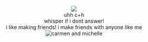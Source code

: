 <p align="center"
<br><img src="https://komarev.com/ghpvc/?username=jillstingray&color=000000">
<br>uhh c+h
<br>whisper if i dont answer!
<br>i like making friends! i make friends with anyone like me
<br> <img src="https://pbs.twimg.com/media/G2Yb29pbsAAhJI9?format=png&name=900x900" alt="carmen and michelle">

<!--
**jillstingray/jillstingray** is a ✨ _special_ ✨ repository because its `README.md` (this file) appears on your GitHub profile.

Here are some ideas to get you started:

- 🔭 I’m currently working on ...
- 🌱 I’m currently learning ...
- 👯 I’m looking to collaborate on ...
- 🤔 I’m looking for help with ...
- 💬 Ask me about ...
- 📫 How to reach me: ...
- 😄 Pronouns: ...
- ⚡ Fun fact: ...
-->

